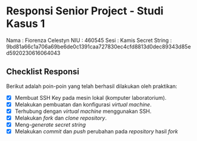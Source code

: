 # Responsi Senior Project - Studi Kasus 1

Nama : Fiorenza Celestyn 
NIU : 460545
Sesi : Kamis
Secret String : 9bd81a66c1a706a69be6de0c1391caa727830ec4cfd8813d0dec89343d85ed5920230616064043

## Checklist Responsi

Berikut adalah poin-poin yang telah berhasil dilakukan oleh praktikan:

- [x] Membuat SSH Key pada mesin lokal (komputer laboratorium).
- [x] Melakukan pembuatan dan konfigurasi _virtual machine_.
- [x] Terhubung dengan _virtual machine_ menggunakan SSH.
- [x] Melakukan _fork_ dan _clone_ _repository_.
- [x] Meng-_generate_ _secret string_
- [x] Melakukan _commit_ dan _push_ perubahan pada _repository_ hasil _fork_
